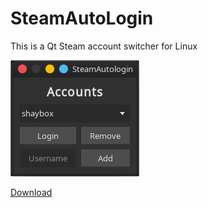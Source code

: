 # SteamAutoLogin

This is a Qt Steam account switcher for Linux

![](screenshot.png)

[Download](https://github.com/ShayBox/SteamAutoLogin/releases/latest)